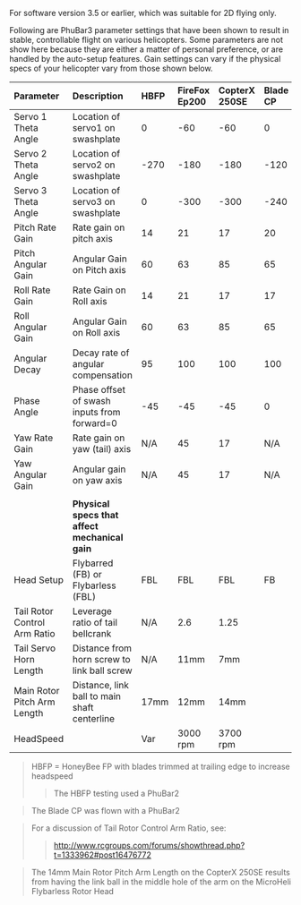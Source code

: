 For software version 3.5 or earlier, which was suitable for 2D flying only.

Following are PhuBar3 parameter settings that have been shown to result in stable, controllable flight on various helicopters.  Some parameters are not show here because they are either a matter of personal preference, or are handled by the auto-setup features.  Gain settings can vary if the physical specs of your helicopter vary from those shown below.

| **Parameter** | **Description** | **HBFP** | **FireFox Ep200** | **CopterX 250SE** | **Blade CP** |
|:--------------|:----------------|:---------|:------------------|:------------------|:-------------|
|Servo 1 Theta Angle |Location of servo1 on swashplate|0         |-60                |-60                |0             |
|Servo 2 Theta Angle |Location of servo2 on swashplate|-270      |-180               |-180               |-120          |
|Servo 3 Theta Angle |Location of servo3 on swashplate|0         |-300               |-300               |-240          |
|Pitch Rate Gain | Rate gain on pitch axis |14        |21                 |17                 |20            |
|Pitch Angular Gain | Angular Gain on Pitch axis |60        |63                 |85                 |65            |
|Roll Rate Gain |Rate Gain on Roll axis |14        |21                 |17                 |17            |
|Roll Angular Gain |Angular Gain on Roll axis |60        |63                 |85                 |65            |
|Angular Decay  |Decay rate of angular compensation |95        |100                |100                |100           |
|Phase Angle    |Phase offset of swash inputs from forward=0 |-45       |-45                |-45                |0             |
|Yaw Rate Gain  |Rate gain on yaw (tail) axis |N/A       |45                 |17                 | N/A          |
|Yaw Angular Gain |Angular gain on yaw axis |N/A       |45                 |17                 | N/A          |
|               |                 |          |                   |                   |              |
|               | **Physical specs that affect mechanical gain** |
| Head Setup    | Flybarred (FB) or Flybarless (FBL) | FBL      | FBL               | FBL               | FB           |
|Tail Rotor Control Arm Ratio |Leverage ratio of tail bellcrank|N/A       |2.6                |1.25               |
|Tail Servo Horn Length |Distance from horn screw to link ball screw|N/A       |11mm               |7mm                |
|Main Rotor Pitch Arm Length |Distance, link ball to main shaft centerline|17mm      |12mm               |14mm               |
|HeadSpeed      |                 | Var      |3000 rpm           |3700 rpm           |



> HBFP = HoneyBee FP with blades trimmed at trailing edge to increase headspeed
> > The HBFP testing used a PhuBar2


> The Blade CP was flown with a PhuBar2

> For a discussion of Tail Rotor Control Arm Ratio, see:
> > http://www.rcgroups.com/forums/showthread.php?t=1333962#post16476772



> The 14mm Main Rotor Pitch Arm Length on the CopterX 250SE results from having the link ball in the middle hole of the arm on the MicroHeli Flybarless Rotor Head